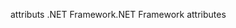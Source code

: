 <span data-ttu-id="a7dbd-101">attributs .NET Framework</span><span class="sxs-lookup"><span data-stu-id="a7dbd-101">.NET Framework attributes</span></span>